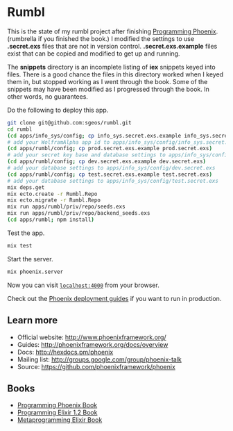 # Rumbl

This is the state of my rumbl project after finishing [Programming Phoenix][book].
(rumbrella if you finished the book.)
I modified the settings to use **.secret.exs** files that are not in version control.
**.secret.exs.example** files exist that can be copied and modified to get up and running.

The **snippets** directory is an incomplete listing of **iex** snippets keyed into files.
There is a good chance the files in this directory worked when I keyed them in,
but stopped working as I went through the book.
Some of the snippets may have been modified as I progressed through the book.
In other words, no guarantees.

Do the following to deploy this app.

```sh
git clone git@github.com:sgeos/rumbl.git
cd rumbl
(cd apps/info_sys/config; cp info_sys.secret.exs.example info_sys.secret.exs)
# add your WolframAlpha app id to apps/info_sys/config/info_sys.secret.exs
(cd apps/rumbl/config; cp prod.secret.exs.example prod.secret.exs)
# add your secret key base and database settings to apps/info_sys/config/prod.secret.exs
(cd apps/rumbl/config; cp dev.secret.exs.example dev.secret.exs)
# add your database settings to apps/info_sys/config/dev.secret.exs
(cd apps/rumbl/config; cp test.secret.exs.example test.secret.exs)
# add your database settings to apps/info_sys/config/test.secret.exs
mix deps.get
mix ecto.create -r Rumbl.Repo
mix ecto.migrate -r Rumbl.Repo
mix run apps/rumbl/priv/repo/seeds.exs
mix run apps/rumbl/priv/repo/backend_seeds.exs
(cd apps/rumbl; npm install)
```

Test the app.

```sh
mix test
```

Start the server.

```sh
mix phoenix.server
```

Now you can visit [`localhost:4000`](http://localhost:4000) from your browser.

Check out the [Phoenix deployment guides](http://www.phoenixframework.org/docs/deployment)
if you want to run in production.

## Learn more

  * Official website: http://www.phoenixframework.org/
  * Guides: http://phoenixframework.org/docs/overview
  * Docs: http://hexdocs.pm/phoenix
  * Mailing list: http://groups.google.com/group/phoenix-talk
  * Source: https://github.com/phoenixframework/phoenix

## Books

  * [Programming Phoenix Book][book]
  * [Programming Elixir 1.2 Book][elixir-book]
  * [Metaprogramming Elixir Book][metaprogramming-book]

[book]: https://pragprog.com/book/phoenix/programming-phoenix
[elixir-book]: https://pragprog.com/book/elixir12/programming-elixir-1-2
[metaprogramming-book]: https://pragprog.com/book/cmelixir/metaprogramming-elixir

